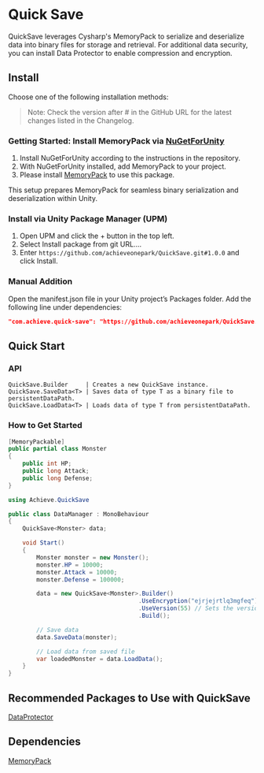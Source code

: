 # Quick Save

QuickSave leverages Cysharp's MemoryPack to serialize and deserialize data into binary files for storage and retrieval. For additional data security, you can install Data Protector to enable compression and encryption.


## Install

Choose one of the following installation methods:

>Note: Check the version after # in the GitHub URL for the latest changes listed in the Changelog.

### Getting Started: Install MemoryPack via [NuGetForUnity](https://github.com/GlitchEnzo/NuGetForUnity)
1. Install NuGetForUnity according to the instructions in the repository.
2. With NuGetForUnity installed, add MemoryPack to your project.
3. Please install [MemoryPack](https://github.com/cysharp/memorypack) to use this package.

This setup prepares MemoryPack for seamless binary serialization and deserialization within Unity.

### Install via Unity Package Manager (UPM)
1. Open UPM and click the + button in the top left. 
2. Select Install package from git URL....
3. Enter `https://github.com/achieveonepark/QuickSave.git#1.0.0` and click Install.

### Manual Addition

Open the manifest.json file in your Unity project’s Packages folder.
Add the following line under dependencies:

```json
"com.achieve.quick-save": "https://github.com/achieveonepark/QuickSave.git#1.0.0"
```

## Quick Start

### API
```
QuickSave.Builder     | Creates a new QuickSave instance.
QuickSave.SaveData<T> | Saves data of type T as a binary file to persistentDataPath.
QuickSave.LoadData<T> | Loads data of type T from persistentDataPath.
```

### How to Get Started

```csharp
[MemoryPackable]
public partial class Monster
{
    public int HP;
    public long Attack;
    public long Defense;
}
```

```csharp
using Achieve.QuickSave

public class DataManager : MonoBehaviour
{
    QuickSave<Monster> data;

    void Start()
    {
        Monster monster = new Monster();
        monster.HP = 10000;
        monster.Attack = 10000;
        monster.Defense = 100000;

        data = new QuickSave<Monster>.Builder()
                                     .UseEncryption("ejrjejrtlq3mgfeq") // Optional: Use if Data Protector is added
                                     .UseVersion(55) // Sets the version for the data
                                     .Build();

        // Save data
        data.SaveData(monster);

        // Load data from saved file
        var loadedMonster = data.LoadData();
    }
}
```
## Recommended Packages to Use with QuickSave
[DataProtector](https://github.com/achieveonepark/DataProtector)

## Dependencies
[MemoryPack](https://github.com/Cysharp/MemoryPack)
